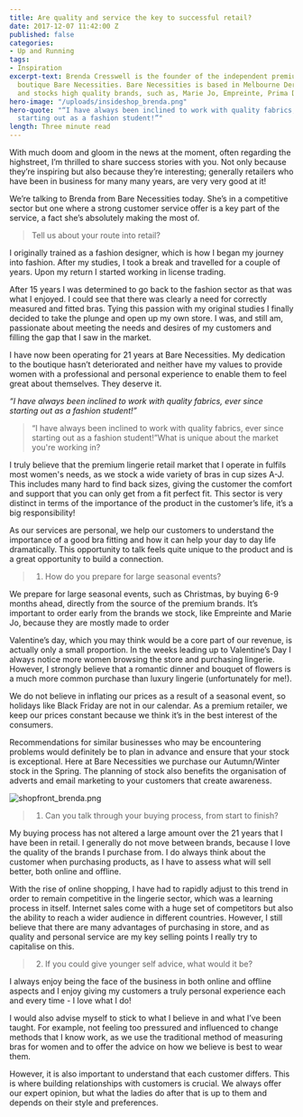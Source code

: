 ```yaml
---
title: Are quality and service the key to successful retail?
date: 2017-12-07 11:42:00 Z
published: false
categories:
- Up and Running
tags:
- Inspiration
excerpt-text: Brenda Cresswell is the founder of the independent premium lingerie
  boutique Bare Necessities. Bare Necessities is based in Melbourne Derbyshire, UK
  and stocks high quality brands, such as, Marie Jo, Empreinte, Prima Donna, and Aubade.
hero-image: "/uploads/insideshop_brenda.png"
hero-quote: "“I have always been inclined to work with quality fabrics, ever since
  starting out as a fashion student!”"
length: Three minute read
---
```


With much doom and gloom in the news at the moment, often regarding the highstreet, I’m thrilled to share success stories with you. Not only because they’re inspiring but also because they’re interesting; generally retailers who have been in business for many many years, are very very good at it!

We’re talking to Brenda from Bare Necessities today. She’s in a competitive sector but one where a strong customer service offer is a key part of the service, a fact she’s absolutely making the most of.

> Tell us about your route into retail?

I originally trained as a fashion designer, which is how I began my journey into fashion. After my studies, I took a break and travelled for a couple of years. Upon my return I started working in license trading.

After 15 years I was determined to go back to the fashion sector as that was what I enjoyed. I could see that there was clearly a need for correctly measured and fitted bras. Tying this passion with my original studies I finally decided to take the plunge and open up my own store. I was, and still am, passionate about meeting the needs and desires of my customers and filling the gap that I saw in the market.

I have now been operating for 21 years at Bare Necessities. My dedication to the boutique hasn’t deteriorated and neither have my values to provide women with a professional and personal experience to enable them to feel great about themselves. They deserve it.

*“I have always been inclined to work with quality fabrics, ever since starting out as a fashion student!”*

> “I have always been inclined to work with quality fabrics, ever since starting out as a fashion student!”What is unique about the market you're working in?

I truly believe that the premium lingerie retail market that I operate in fulfils most women's needs, as we stock a wide variety of bras in cup sizes A-J. This includes many hard to find back sizes, giving the customer the comfort and support that you can only get from a fit perfect fit. This sector is very distinct in terms of the importance of the product in the customer’s life, it’s a big responsibility!

As our services are personal, we help our customers to understand the importance of a good bra fitting and how it can help your day to day life dramatically. This opportunity to talk feels quite unique to the product and is a great opportunity to build a connection.

> 1. How do you prepare for large seasonal events?

We prepare for large seasonal events, such as Christmas, by buying 6-9 months ahead, directly from the source of the premium brands. It’s important to order early from the brands we stock, like Empreinte and Marie Jo, because they are mostly made to order

Valentine’s day, which you may think would be a core part of our revenue, is actually only a small proportion. In the weeks leading up to Valentine’s Day I always notice more women browsing the store and purchasing lingerie. However, I strongly believe that a romantic dinner and bouquet of flowers is a much more common purchase than luxury lingerie (unfortunately for me!).

We do not believe in inflating our prices as a result of a seasonal event, so holidays like Black Friday are not in our calendar. As a premium retailer, we keep our prices constant because we think it’s in the best interest of the consumers.

Recommendations for similar businesses who may be encountering problems would definitely be to plan in advance and ensure that your stock is exceptional. Here at Bare Necessities we purchase our Autumn/Winter stock in the Spring. The planning of stock also benefits the organisation of adverts and email marketing to your customers that create awareness.

![shopfront_brenda.png](/uploads/shopfront_brenda.png)

> 1. Can you talk through your buying process, from start to finish?

My buying process has not altered a large amount over the 21 years that I have been in retail. I generally do not move between brands, because I love the quality of the brands I purchase from. I do always think about the customer when purchasing products, as I have to assess what will sell better, both online and offline.

With the rise of online shopping, I have had to rapidly adjust to this trend in order to remain competitive in the lingerie sector, which was a learning process in itself. Internet sales come with a huge set of competitors but also the ability to reach a wider audience in different countries. However, I still believe that there are many advantages of purchasing in store, and as quality and personal service are my key selling points I really try to capitalise on this.

> 2. If you could give younger self advice, what would it be?

I always enjoy being the face of the business in both online and offline aspects and I enjoy giving my customers a truly personal experience each and every time - I love what I do!

I would also advise myself to stick to what I believe in and what I’ve been taught. For example, not feeling too pressured and influenced to change methods that I know work, as we use the traditional method of measuring bras for women and to offer the advice on how we believe is best to wear them.

However, it is also important to understand that each customer differs. This is where building relationships with customers is crucial. We always offer our expert opinion, but what the ladies do after that is up to them and depends on their style and preferences.